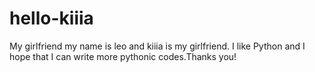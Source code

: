 # hello-kiiia
My girlfriend
my name is leo and kiiia is my girlfriend. I like Python and I hope that I can write more pythonic codes.Thanks you!
